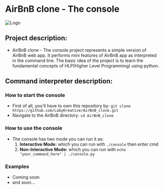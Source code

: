 # AirBnB clone - The console
![Logo](https://cdn.freebiesupply.com/logos/large/2x/airbnb-2-logo-png-transparent.png)

## Project description:
* AirBnB clone - The console project represents a simple version of AirBnB web app. It performs mini features of AirBnB app as interpreted in the command line. The basic idea of the project is to learn the fundamental concepts of HLP(Higher Level Programming) using python.

## Command interpreter description:

### How to start the console
* First of all, you'll have to own this repository by:
  `git clone https://github.com/LabyKreative/AirBnB_clone.git`
* Navigate to the AirBnB directory: `cd AirBnB_clone`

### How to use the console
* The console has two mode you can run it as:
  1. **Interactive Mode:** which you can run with `./console` then enter cmd
  2. **Non-Interactive Mode:** which you can run with 
     `echo "your_command_here" | ./console.py`

### Examples
* Coming soon
* and soon...
